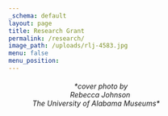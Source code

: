 ```yaml
---
_schema: default
layout: page
title: Research Grant
permalink: /research/
image_path: /uploads/rlj-4583.jpg
menu: false
menu_position:
---
```

###### &nbsp; &nbsp; &nbsp; &nbsp;&nbsp; &nbsp; &nbsp; &nbsp; &nbsp; &nbsp; &nbsp; &nbsp; &nbsp; &nbsp; &nbsp; &nbsp; &nbsp; \*cover photo by<br>&nbsp; &nbsp; &nbsp; &nbsp; &nbsp; &nbsp; &nbsp; &nbsp;&nbsp; &nbsp; &nbsp; &nbsp; &nbsp; &nbsp;&nbsp; &nbsp;&nbsp; Rebecca Johnson<br>&nbsp; &nbsp; &nbsp; &nbsp; &nbsp; &nbsp; The University of Alabama Museums\*